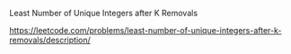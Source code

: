 Least Number of Unique Integers after K Removals

https://leetcode.com/problems/least-number-of-unique-integers-after-k-removals/description/
